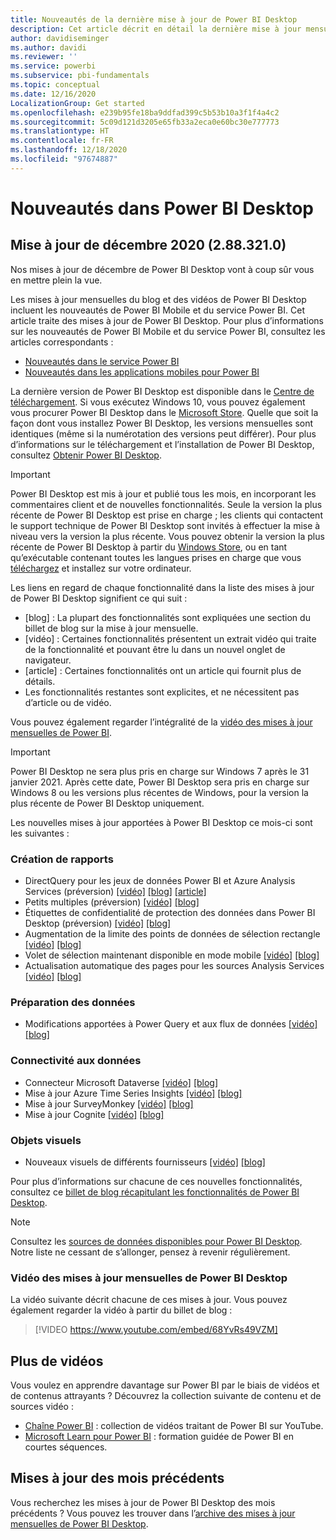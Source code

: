 ```yaml
---
title: Nouveautés de la dernière mise à jour de Power BI Desktop
description: Cet article décrit en détail la dernière mise à jour mensuelle pour Power BI Desktop.
author: davidiseminger
ms.author: davidi
ms.reviewer: ''
ms.service: powerbi
ms.subservice: pbi-fundamentals
ms.topic: conceptual
ms.date: 12/16/2020
LocalizationGroup: Get started
ms.openlocfilehash: e239b95fe18ba9ddfad399c5b53b10a3f1f4a4c2
ms.sourcegitcommit: 5c09d121d3205e65fb33a2eca0e60bc30e777773
ms.translationtype: HT
ms.contentlocale: fr-FR
ms.lasthandoff: 12/18/2020
ms.locfileid: "97674887"
---
```

# <a name="whats-new-in-power-bi-desktop"></a>Nouveautés dans Power BI Desktop

## <a name="december-2020-update-2883210"></a>Mise à jour de décembre 2020 (2.88.321.0)

Nos mises à jour de décembre de Power BI Desktop vont à coup sûr vous en mettre plein la vue. 

Les mises à jour mensuelles du blog et des vidéos de Power BI Desktop incluent les nouveautés de Power BI Mobile et du service Power BI. Cet article traite des mises à jour de Power BI Desktop. Pour plus d’informations sur les nouveautés de Power BI Mobile et du service Power BI, consultez les articles correspondants :

* [Nouveautés dans le service Power BI](service-whats-new.md)
* [Nouveautés dans les applications mobiles pour Power BI](../consumer/mobile/mobile-whats-new-in-the-mobile-apps.md)

La dernière version de Power BI Desktop est disponible dans le [Centre de téléchargement](https://www.microsoft.com/download/details.aspx?id=58494). Si vous exécutez Windows 10, vous pouvez également vous procurer Power BI Desktop dans le [Microsoft Store](https://aka.ms/pbidesktopstore). Quelle que soit la façon dont vous installez Power BI Desktop, les versions mensuelles sont identiques (même si la numérotation des versions peut différer). Pour plus d’informations sur le téléchargement et l’installation de Power BI Desktop, consultez [Obtenir Power BI Desktop](desktop-get-the-desktop.md). 

> [!IMPORTANT]
> Power BI Desktop est mis à jour et publié tous les mois, en incorporant les commentaires client et de nouvelles fonctionnalités. Seule la version la plus récente de Power BI Desktop est prise en charge ; les clients qui contactent le support technique de Power BI Desktop sont invités à effectuer la mise à niveau vers la version la plus récente. Vous pouvez obtenir la version la plus récente de Power BI Desktop à partir du [Windows Store](https://aka.ms/pbidesktopstore), ou en tant qu’exécutable contenant toutes les langues prises en charge que vous [téléchargez](https://www.microsoft.com/download/details.aspx?id=58494) et installez sur votre ordinateur.

Les liens en regard de chaque fonctionnalité dans la liste des mises à jour de Power BI Desktop signifient ce qui suit :

* \[blog\] : La plupart des fonctionnalités sont expliquées une section du billet de blog sur la mise à jour mensuelle.
* \[vidéo\] : Certaines fonctionnalités présentent un extrait vidéo qui traite de la fonctionnalité et pouvant être lu dans un nouvel onglet de navigateur.
* \[article\] : Certaines fonctionnalités ont un article qui fournit plus de détails.
* Les fonctionnalités restantes sont explicites, et ne nécessitent pas d’article ou de vidéo.

Vous pouvez également regarder l’intégralité de la [vidéo des mises à jour mensuelles de Power BI](#power-bi-desktop-monthly-update-video).

> [!IMPORTANT]
> Power BI Desktop ne sera plus pris en charge sur Windows 7 après le 31 janvier 2021. Après cette date, Power BI Desktop sera pris en charge sur Windows 8 ou les versions plus récentes de Windows, pour la version la plus récente de Power BI Desktop uniquement. 

Les nouvelles mises à jour apportées à Power BI Desktop ce mois-ci sont les suivantes :

### <a name="reporting"></a>Création de rapports
* DirectQuery pour les jeux de données Power BI et Azure Analysis Services (préversion) [[vidéo]](https://youtu.be/68YvRs49VZM?t=33) [[blog]](https://powerbi.microsoft.com/blog/power-bi-december-2020-feature-summary/#_Toc58831296) [[article]](../connect-data/desktop-directquery-datasets-azure-analysis-services.md)
* Petits multiples (préversion) [[vidéo]](https://youtu.be/68YvRs49VZM?t=378) [[blog]](https://powerbi.microsoft.com/blog/power-bi-december-2020-feature-summary/#_Toc58831297)
* Étiquettes de confidentialité de protection des données dans Power BI Desktop (préversion) [[vidéo]](https://youtu.be/68YvRs49VZM?t=656) [[blog]](https://powerbi.microsoft.com/blog/power-bi-december-2020-feature-summary/#_Toc58831298) 
* Augmentation de la limite des points de données de sélection rectangle [[vidéo]](https://youtu.be/68YvRs49VZM?t=734) [[blog]](https://powerbi.microsoft.com/blog/power-bi-december-2020-feature-summary/#_Toc58831299) 
* Volet de sélection maintenant disponible en mode mobile [[vidéo]](https://youtu.be/68YvRs49VZM?t=757) [[blog]](https://powerbi.microsoft.com/blog/power-bi-december-2020-feature-summary/#_Toc58831300) 
* Actualisation automatique des pages pour les sources Analysis Services [[vidéo]](https://youtu.be/68YvRs49VZM?t=789) [[blog]](https://powerbi.microsoft.com/blog/power-bi-december-2020-feature-summary/#_Toc58831301) 


### <a name="data-preparation"></a>Préparation des données
* Modifications apportées à Power Query et aux flux de données [[vidéo]](https://youtu.be/68YvRs49VZM?t=851) [[blog]](https://powerbi.microsoft.com/blog/power-bi-december-2020-feature-summary/#_Toc58831302)

### <a name="data-connectivity"></a>Connectivité aux données
* Connecteur Microsoft Dataverse [[vidéo]](https://youtu.be/68YvRs49VZM?t=886) [[blog]](https://powerbi.microsoft.com/blog/power-bi-december-2020-feature-summary/#_Toc58831566)
* Mise à jour Azure Time Series Insights [[vidéo]](https://youtu.be/68YvRs49VZM?t=919) [[blog]](https://powerbi.microsoft.com/blog/power-bi-december-2020-feature-summary/#_Toc58831305)
* Mise à jour SurveyMonkey [[vidéo]](https://youtu.be/68YvRs49VZM?t=926) [[blog]](https://powerbi.microsoft.com/blog/power-bi-december-2020-feature-summary/#_Toc58831568)
* Mise à jour Cognite [[vidéo]](https://youtu.be/68YvRs49VZM?t=933) [[blog]](https://powerbi.microsoft.com/blog/power-bi-december-2020-feature-summary/#_Toc58831307)


### <a name="visuals"></a>Objets visuels
* Nouveaux visuels de différents fournisseurs [[vidéo]](https://youtu.be/68YvRs49VZM?t=1330) [[blog]](https://powerbi.microsoft.com/blog/power-bi-december-2020-feature-summary/#_Toc58831588)

Pour plus d’informations sur chacune de ces nouvelles fonctionnalités, consultez ce [billet de blog récapitulant les fonctionnalités de Power BI Desktop](https://powerbi.microsoft.com/blog/power-bi-december-2020-feature-summary/).


> [!NOTE]
> Consultez les [sources de données disponibles pour Power BI Desktop](../connect-data/desktop-data-sources.md). Notre liste ne cessant de s’allonger, pensez à revenir régulièrement.


### <a name="power-bi-desktop-monthly-update-video"></a>Vidéo des mises à jour mensuelles de Power BI Desktop
La vidéo suivante décrit chacune de ces mises à jour. Vous pouvez également regarder la vidéo à partir du billet de blog :

> [!VIDEO https://www.youtube.com/embed/68YvRs49VZM]

## <a name="more-videos"></a>Plus de vidéos

Vous voulez en apprendre davantage sur Power BI par le biais de vidéos et de contenus attrayants ? Découvrez la collection suivante de contenu et de sources vidéo :

-   [Chaîne Power BI](https://www.youtube.com/user/mspowerbi) : collection de vidéos traitant de Power BI sur YouTube.
-   [Microsoft Learn pour Power BI](/learn/powerplatform/power-bi?WT.mc_id=powerbi_landingpage-docs-link) : formation guidée de Power BI en courtes séquences.

## <a name="updates-for-previous-months"></a>Mises à jour des mois précédents

Vous recherchez les mises à jour de Power BI Desktop des mois précédents ? Vous pouvez les trouver dans l’[archive des mises à jour mensuelles de Power BI Desktop](desktop-latest-update-archive.md).